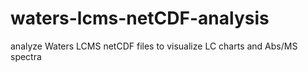 # waters-lcms-netCDF-analysis
analyze Waters LCMS netCDF files to visualize LC charts and Abs/MS spectra
